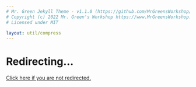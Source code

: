 ```yaml
---
# Mr. Green Jekyll Theme - v1.1.0 (https://github.com/MrGreensWorkshop/MrGreen-JekyllTheme)
# Copyright (c) 2022 Mr. Green's Workshop https://www.MrGreensWorkshop.com
# Licensed under MIT

layout: util/compress
---
```

<!DOCTYPE html>
<html lang="en-US">
  <meta charset="utf-8">
  <title>Redirecting&hellip;</title>
  <link rel="canonical" href="/tabs/blog">
  <script>location="/tabs/blog"</script>
  <meta http-equiv="refresh" content="0;" url="/tabs/blog">
  <meta name="robots" content="noindex">
  <h1>Redirecting&hellip;</h1>
  <a href="/tabs/blog">Click here if you are not redirected.</a>
</html>
